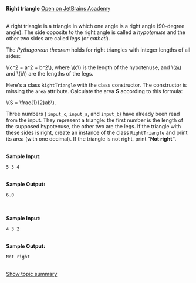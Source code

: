 <b>Right triangle</b> <a class=right href="https://hyperskill.org/learn/step/6676">Open on JetBrains Academy</a>
<br><br>
<html>
 <head></head>
 <body>
  <p>A right triangle is a triangle in which one angle is a right angle (90-degree angle). The side opposite to the right angle is called a <em>hypotenuse </em>and the other two sides are called <em>legs </em>(or <em>catheti</em>). </p> 
  <p>The <em>Pythagorean theorem </em>holds for right triangles with integer lengths of all sides:</p> 
  <p><span class="math-tex">\(c^2 = a^2 + b^2\)</span>, where <span class="math-tex">\(c\)</span> is the length of the hypotenuse, and <span class="math-tex">\(a\)</span> and <span class="math-tex">\(b\)</span> are the lengths of the legs.</p> 
  <p>Here's a class <code class="java">RightTriangle</code> with the class constructor. The constructor is missing the <code class="java">area</code> attribute. Calculate the area <strong>S</strong> according to this formula:</p> 
  <p><span class="math-tex">\(S = \frac{1}{2}ab\)</span>.</p> 
  <p>Three numbers ( <code class="java">input_c</code>, <code class="java">input_a</code>, and <code class="java">input_b</code>) have already been read from the input. They represent a triangle: the first number is the length of the supposed hypotenuse, the other two are the legs. If the triangle with these sides is right, create an instance of the class <code class="java">RightTriangle</code> and print its area (with one decimal). If the triangle is not right, print "<strong>Not right". </strong></p>
 </body>
</html><br><b>Sample Input:</b><br><pre><code class="language-no-highlight">5 3 4</code></pre><br><b>Sample Output:</b><br><pre><code class="language-no-highlight">6.0</code></pre><br><br><b>Sample Input:</b><br><pre><code class="language-no-highlight">4 3 2</code></pre><br><b>Sample Output:</b><br><pre><code class="language-no-highlight">Not right</code></pre><br>
<a href="https://hyperskill.org/learn/step/6669">Show topic summary</a>